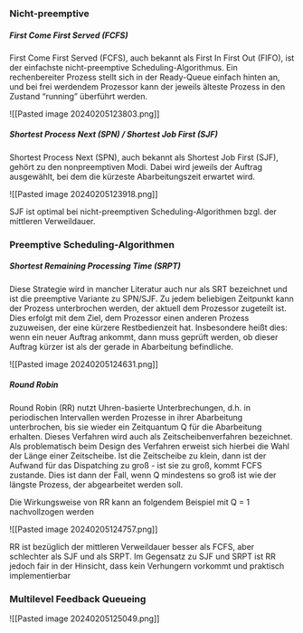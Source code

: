 ### Nicht-preemptive

##### First Come First Served (FCFS)
First Come First Served (FCFS), auch bekannt als First In First Out (FIFO), ist der einfachste nicht-preemptive Scheduling-Algorithmus. Ein rechenbereiter Prozess stellt sich in der Ready-Queue einfach hinten an, und bei frei werdendem Prozessor kann der jeweils älteste Prozess in den Zustand “running” überführt werden.

![[Pasted image 20240205123803.png]]

##### Shortest Process Next (SPN) / Shortest Job First (SJF)
Shortest Process Next (SPN), auch bekannt als Shortest Job First (SJF), gehört zu den nonpreemptiven Modi. Dabei wird jeweils der Auftrag ausgewählt, bei dem die kürzeste Abarbeitungszeit erwartet wird.

![[Pasted image 20240205123918.png]]

SJF ist optimal bei nicht-preemptiven Scheduling-Algorithmen bzgl. der mittleren Verweildauer.

### Preemptive Scheduling-Algorithmen

##### Shortest Remaining Processing Time (SRPT)
Diese Strategie wird in mancher Literatur auch nur als SRT bezeichnet und ist die preemptive Variante zu SPN/SJF. Zu jedem beliebigen Zeitpunkt kann der Prozess unterbrochen werden, der aktuell dem Prozessor zugeteilt ist. Dies erfolgt mit dem Ziel, dem Prozessor einen anderen Prozess zuzuweisen, der eine kürzere Restbedienzeit hat. Insbesondere heißt dies: wenn ein neuer Auftrag ankommt, dann muss geprüft werden, ob dieser Auftrag kürzer ist als der gerade in Abarbeitung befindliche.

![[Pasted image 20240205124631.png]]

##### Round Robin

Round Robin (RR) nutzt Uhren-basierte Unterbrechungen, d.h. in periodischen Intervallen werden Prozesse in ihrer Abarbeitung unterbrochen, bis sie wieder ein Zeitquantum Q für die Abarbeitung erhalten. Dieses Verfahren wird auch als Zeitscheibenverfahren bezeichnet. Als problematisch beim Design des Verfahren erweist sich hierbei die Wahl der Länge einer Zeitscheibe. Ist die Zeitscheibe zu klein, dann ist der Aufwand für das Dispatching zu groß - ist sie zu groß, kommt FCFS zustande. Dies ist dann der Fall, wenn Q mindestens so groß ist wie der längste Prozess, der abgearbeitet werden soll.

Die Wirkungsweise von RR kann an folgendem Beispiel mit Q = 1 nachvollzogen werden

![[Pasted image 20240205124757.png]]

RR ist bezüglich der mittleren Verweildauer besser als FCFS, aber schlechter als SJF und als SRPT. Im Gegensatz zu SJF und SRPT ist RR jedoch fair in der Hinsicht, dass kein Verhungern vorkommt und praktisch implementierbar

### Multilevel Feedback Queueing

![[Pasted image 20240205125049.png]]

